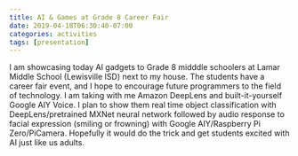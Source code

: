 ```yaml
---
title: AI & Games at Grade 8 Career Fair
date: 2019-04-18T06:30:40-07:00
categories: activities
tags: [presentation]
---
```


I am showcasing today AI gadgets to Grade 8 midddle schoolers at Lamar Middle School (Lewisville ISD) next to my house. The students have a career fair event, and I hope to encourage future programmers to the field of technology. I am taking with me Amazon DeepLens and built-it-yourself Google AIY Voice. I plan to show them real time object classification with DeepLens/pretrained MXNet neural network followed by audio response to facial expression (smiling or frowning) with Google AIY/Raspberry Pi Zero/PiCamera. Hopefully it would do the trick and get students excited with AI just like us adults.